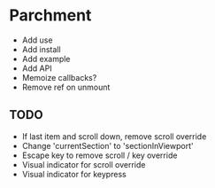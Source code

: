# Parchment
- Add use
- Add install
- Add example
- Add API
- Memoize callbacks?
- Remove ref on unmount 

## TODO
- If last item and scroll down, remove scroll override
- Change 'currentSection' to 'sectionInViewport'
- Escape key to remove scroll / key override
- Visual indicator for scroll override
- Visual indicator for keypress